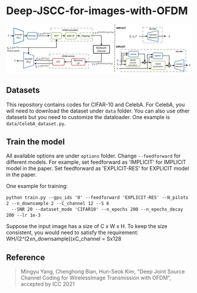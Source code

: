 # Deep-JSCC-for-images-with-OFDM

![Structure](Structure.png)    

## Datasets

This repository contains codes for CIFAR-10 and CelebA. For CelebA, you will need to download the dataset under `data` folder. You can also use other datasets but you need to customize the dataloader. One example is `data/CelebA_dataset.py`. 

## Train the model

All available options are under `options` folder. Change `--feedforward` for different models. For example, set feedforward as 'IMPLICIT' for IMPLICIT model in the paper. Set feedforward as 'EXPLICIT-RES' for EXPLICIT model in the paper. 

One example for training:

    python train.py --gpu_ids '0' --feedforward 'EXPLICIT-RES' --N_pilots 2 --n_downsample 2 --C_channel 12 --S 6 
      --SNR 20 --dataset_mode 'CIFAR10' --n_epochs 200 --n_epochs_decay 200 --lr 1e-3 
    
Suppose the input image has a size of C x W x H. To keep the size consistent, you would need to satisfy the requirement:  WH/(2^(2xn_downsample))xC_channel = Sx128

## Reference

> Mingyu Yang, Chenghong Bian, Hun-Seok Kim, "Deep Joint Source Channel Coding for WirelessImage Transmission with OFDM", accepted by ICC 2021

